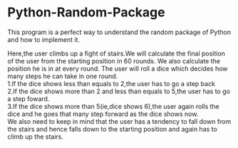 # Python-Random-Package
This program is a perfect way to understand the random package of Python and how to implement it.

Here,the user climbs up a fight of stairs.We will calculate the final position of the user from the starting position in 60 rounds.
We also calculate the position he is in at every round.
The user will roll a dice which decides how many steps he can take in one round.<br>
1.If the dice shows less than equals to 2,the user has to go a step back<br>
2.If the dice shows more than 2 and less than equals to 5,the user has to go a step foward.<br>
3.If the dice shows more than 5(ie,dice shows 6),the user again rolls the dice and he goes that many step forward as the dice shows now.
<br>
We also need to keep in mind that the user has a tendency to fall down from the stairs and hence falls down to the starting position and again has to climb up the stairs.

